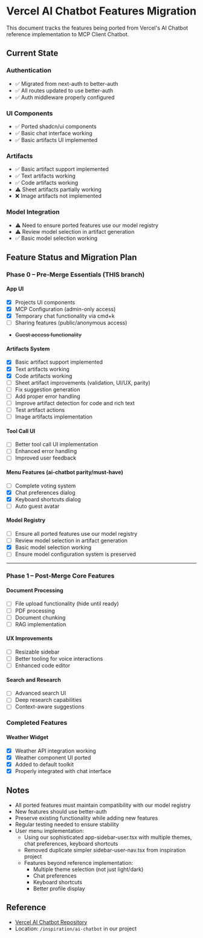 # Vercel AI Chatbot Features Migration

This document tracks the features being ported from Vercel's AI Chatbot reference implementation to MCP Client Chatbot.

## Current State

### Authentication

- ✅ Migrated from next-auth to better-auth
- ✅ All routes updated to use better-auth
- ✅ Auth middleware properly configured

### UI Components

- ✅ Ported shadcn/ui components
- ✅ Basic chat interface working
- ✅ Basic artifacts UI implemented

### Artifacts

- ✅ Basic artifact support implemented
- ✅ Text artifacts working
- ✅ Code artifacts working
- ⚠️ Sheet artifacts partially working
- ❌ Image artifacts not implemented

### Model Integration

- ⚠️ Need to ensure ported features use our model registry
- ⚠️ Review model selection in artifact generation
- ✅ Basic model selection working

## Feature Status and Migration Plan

### Phase 0 – Pre-Merge Essentials (THIS branch)

#### App UI

- [x] Projects UI components
- [x] MCP Configuration (admin-only access)
- [x] Temporary chat functionality via cmd+k
- [ ] Sharing features (public/anonymous access)
- ~~Guest access functionality~~

#### Artifacts System

- [x] Basic artifact support implemented
- [x] Text artifacts working
- [x] Code artifacts working
- [ ] Sheet artifact improvements (validation, UI/UX, parity)
- [ ] Fix suggestion generation
- [ ] Add proper error handling
- [ ] Improve artifact detection for code and rich text
- [ ] Test artifact actions
- [ ] Image artifacts implementation

#### Tool Call UI

- [ ] Better tool call UI implementation
- [ ] Enhanced error handling
- [ ] Improved user feedback

#### Menu Features (ai-chatbot parity/must-have)

- [ ] Complete voting system
- [x] Chat preferences dialog
- [x] Keyboard shortcuts dialog
- [ ] Auto guest avatar

#### Model Registry

- [ ] Ensure all ported features use our model registry
- [ ] Review model selection in artifact generation
- [x] Basic model selection working
- [ ] Ensure model configuration system is preserved

---

### Phase 1 – Post-Merge Core Features

#### Document Processing

- [ ] File upload functionality (hide until ready)
- [ ] PDF processing
- [ ] Document chunking
- [ ] RAG implementation

#### UX Improvements

- [ ] Resizable sidebar
- [ ] Better tooling for voice interactions
- [ ] Enhanced code editor

#### Search and Research

- [ ] Advanced search UI
- [ ] Deep research capabilities
- [ ] Context-aware suggestions

### Completed Features

#### Weather Widget

- [x] Weather API integration working
- [x] Weather component UI ported
- [x] Added to default toolkit
- [x] Properly integrated with chat interface

## Notes

- All ported features must maintain compatibility with our model registry
- New features should use better-auth
- Preserve existing functionality while adding new features
- Regular testing needed to ensure stability
- User menu implementation:
  - Using our sophisticated app-sidebar-user.tsx with multiple themes, chat preferences, keyboard shortcuts
  - Removed duplicate simpler sidebar-user-nav.tsx from inspiration project
  - Features beyond reference implementation:
    - Multiple theme selection (not just light/dark)
    - Chat preferences
    - Keyboard shortcuts
    - Better profile display

## Reference

- [Vercel AI Chatbot Repository](https://github.com/vercel/ai-chatbot)
- Location: `/inspiration/ai-chatbot` in our project
